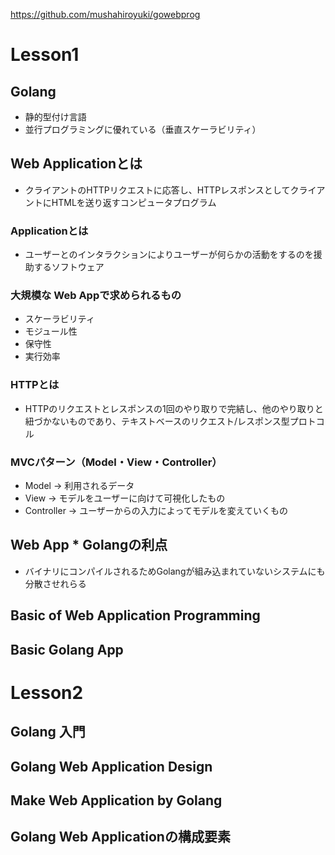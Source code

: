 https://github.com/mushahiroyuki/gowebprog

# Lesson1

## Golang

- 静的型付け言語
- 並行プログラミングに優れている（垂直スケーラビリティ）

## Web Applicationとは

- クライアントのHTTPリクエストに応答し、HTTPレスポンスとしてクライアントにHTMLを送り返すコンピュータプログラム

### Applicationとは

- ユーザーとのインタラクションによりユーザーが何らかの活動をするのを援助するソフトウェア

### 大規模な Web Appで求められるもの

- スケーラビリティ
- モジュール性
- 保守性
- 実行効率

### HTTPとは

- HTTPのリクエストとレスポンスの1回のやり取りで完結し、他のやり取りと紐づかないものであり、テキストベースのリクエスト/レスポンス型プロトコル

### MVCパターン（Model・View・Controller）

- Model       -> 利用されるデータ
- View        -> モデルをユーザーに向けて可視化したもの
- Controller  -> ユーザーからの入力によってモデルを変えていくもの

## Web App * Golangの利点

- バイナリにコンパイルされるためGolangが組み込まれていないシステムにも分散させれらる

## Basic of Web Application Programming
## Basic Golang App

# Lesson2

## Golang 入門
## Golang Web Application Design
## Make Web Application by Golang
## Golang Web Applicationの構成要素